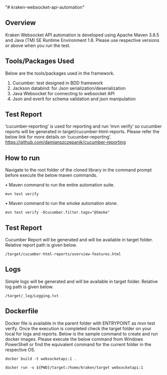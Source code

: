"# kraken-websocket-api-automation" 

Overview
--------
Kraken Websocket API automation is developed using Apache Maven 3.8.5 and Java (TM) SE Runtime Environment 1.8. Please use respective versions or above when you run the test.

Tools/Packages Used
-------------------
Below are the tools/packages used in the framework.

1.	Cucumber: test designed in BDD framework
2.	Jackson databind: for Json serialization/deserialization
3.	Java Websocket for connecting to websocket API
4.	Json and everit for schema validation and json manipulation

Test Report
-----------
‘cucumber-reporting’ is used for reporting and run ‘mvn verify’ so cucumber reports will be generated in target/cucumber-html-reports. Please refer the below link for more details on ‘cucumber-reporting’.
https://github.com/damianszczepanik/cucumber-reporting

How to run
----------
Navigate to the root folder of the cloned library in the command prompt before execute the below maven commands.

•	Maven command to run the entire automation suite.
```
mvn test verify
```
•	Maven command to run the smoke automation alone.
```
mvn test verify -Dcucumber.filter.tags="@Smoke"
```
Test Report
-----------
Cucumber Report will be generated and will be available in target folder. Relative report path is given below.  
```
/target/cucumber-html-reports/overview-features.html
```
Logs
-----------
Simple logs will be generated and will be available in target folder. Relative log path is given below.  
```
/target/_log/Logging.txt
```
Dockerfile
-----------
Docker file is available in the parent folder with ENTRYPOINT as mvn test verify. Once the execution is completed check the target folder on your local for logs and reports. Below is the sample command to create and run docker images. Please execute the below command from Windows PowerShell or find the equivalent command for the current folder in the respective OS.

```
docker build -t websocketapi:1 .

docker run -v ${PWD}/target:/home/kraken/target websocketapi:1
```
